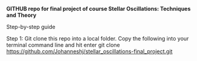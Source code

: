 **GITHUB repo for final project of course Stellar Oscillations: Techniques and Theory**

Step-by-step guide

Step 1: Git clone this repo into a local folder. Copy the following into your terminal command line and hit enter git clone https://github.com/Johanneshj/stellar_oscillations-final_project.git

